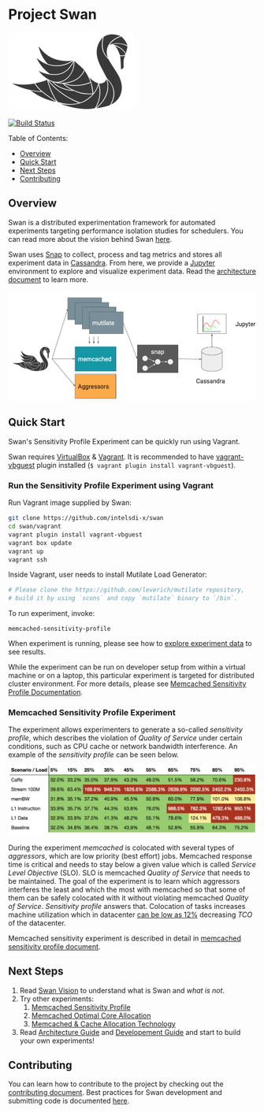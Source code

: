 <!--
 Copyright (c) 2017 Intel Corporation

 Licensed under the Apache License, Version 2.0 (the "License");
 you may not use this file except in compliance with the License.
 You may obtain a copy of the License at

      http://www.apache.org/licenses/LICENSE-2.0

 Unless required by applicable law or agreed to in writing, software
 distributed under the License is distributed on an "AS IS" BASIS,
 WITHOUT WARRANTIES OR CONDITIONS OF ANY KIND, either express or implied.
 See the License for the specific language governing permissions and
 limitations under the License.
-->

# Project Swan

![Swan diagram](/images/swan-logo.png)

[![Build Status](https://travis-ci.com/intelsdi-x/swan.svg?token=EuvqyXrzZzZgasmsv6hn&branch=master)](https://travis-ci.com/intelsdi-x/swan)

Table of Contents:
* [Overview](#overview)
* [Quick Start](#quick-start)
* [Next Steps](#next-steps)
* [Contributing](#contributing)

## Overview
Swan is a distributed experimentation framework for automated experiments targeting performance isolation studies for schedulers. You can read more about the vision behind Swan [here](docs/vision.md).

Swan uses [Snap](https://github.com/intelsdi-x/snap) to collect, process and tag metrics and stores all experiment data in [Cassandra](http://cassandra.apache.org/). From here, we provide a [Jupyter](http://jupyter.org/) environment to explore and visualize experiment data. Read the [architecture document](docs/architecture.md) to learn more.

![Swan architecture](/images/swan.png)

## Quick Start

Swan's Sensitivity Profile Experiment can be quickly run using Vagrant.

Swan requires [VirtualBox](https://www.virtualbox.org/) & [Vagrant](https://www.vagrantup.com/). It is recommended to have [vagrant-vbguest](https://github.com/dotless-de/vagrant-vbguest) plugin installed (`$ vagrant plugin install vagrant-vbguest`).

### Run the Sensitivity Profile Experiment using Vagrant

Run Vagrant image supplied by Swan:

```bash
git clone https://github.com/intelsdi-x/swan
cd swan/vagrant
vagrant plugin install vagrant-vbguest
vagrant box update
vagrant up
vagrant ssh
```

Inside Vagrant, user needs to install Mutilate Load Generator:

```bash
# Please clone the https://github.com/leverich/mutilate repository,
# build it by using `scons` and copy `mutilate` binary to `/bin`.
```

To run experiment, invoke:

```
memcached-sensitivity-profile
```

When experiment is running, please see how to [explore experiment data](TBA) to see results.

While the experiment can be run on developer setup from within a virtual machine or on a laptop, this particular experiment is targeted for  distributed cluster environment. For more details, please see [Memcached Sensitivity Profile Documentation](/experiments/memcached-sensitivity-profile/docs/README.md).

### Memcached Sensitivity Profile Experiment

The experiment allows experimenters to generate a so-called _sensitivity profile_, which describes the violation of _Quality of Service_ under certain conditions, such as CPU cache or network bandwidth interference. An example of the _sensitivity profile_ can be seen below.

![Sensitivity profile](/images/sensitivity-profile.png)

During the experiment *memcached* is colocated with several types of _aggressors_, which are low priority (best effort) jobs. Memcached response time is critical and needs to stay below a given value which is called _Service Level Objective_ (SLO). SLO is memcached _Quality of Service_ that needs to be maintained. The goal of the experiment is to learn which aggressors interferes the least and which the most with memcached so that some of them can be safely colocated with it without violating memcached _Quality of Service_. _Sensitivity profile_ answers that. Colocation of tasks increases machine utilization which in datacenter [can be low as 12%](https://www.nrdc.org/sites/default/files/data-center-efficiency-assessment-IP.pdf) decreasing _TCO_ of the datacenter.

Memcached sensitivity experiment is described in detail in [memcached sensitivity profile document](experiments/memcached-sensitivity-profile/README.md).



## Next Steps

1. Read [Swan Vision](/docs/vision.md) to understand what is Swan and *what is not*.
1. Try other experiments:
   1. [Memcached Sensitivity Profile](/experiments/memcached-sensitivity-profile/README.md)
   1. [Memcached Optimal Core Allocation](/experiments/optimal-core-allocation/README.md)
   1. [Memcached & Cache Allocation Technology](/experiments/memcached-cat/README.md)
1. Read [Architecture Guide](/docs/architecture.md) and [Developement Guide](/docs/development.md) and start to build your own experiments!

## Contributing

You can learn how to contribute to the project by checking out the [contributing document](CONTRIBUTING.md). Best practices for Swan development and submitting code is documented [here](docs/development.md).
